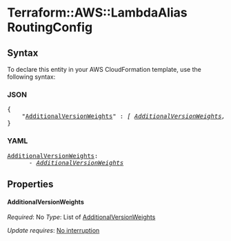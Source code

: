 # Terraform::AWS::LambdaAlias RoutingConfig

## Syntax

To declare this entity in your AWS CloudFormation template, use the following syntax:

### JSON

<pre>
{
    "<a href="#additionalversionweights" title="AdditionalVersionWeights">AdditionalVersionWeights</a>" : <i>[ <a href="routingconfig-additionalversionweights.md">AdditionalVersionWeights</a>, ... ]</i>
}
</pre>

### YAML

<pre>
<a href="#additionalversionweights" title="AdditionalVersionWeights">AdditionalVersionWeights</a>: <i>
      - <a href="routingconfig-additionalversionweights.md">AdditionalVersionWeights</a></i>
</pre>

## Properties

#### AdditionalVersionWeights

_Required_: No
_Type_: List of <a href="routingconfig-additionalversionweights.md">AdditionalVersionWeights</a>

_Update requires_: [No interruption](https://docs.aws.amazon.com/AWSCloudFormation/latest/UserGuide/using-cfn-updating-stacks-update-behaviors.html#update-no-interrupt)

